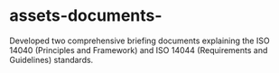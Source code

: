 # assets-documents-
Developed two comprehensive briefing documents explaining the ISO 14040 (Principles and Framework) and ISO 14044 (Requirements and Guidelines) standards.
